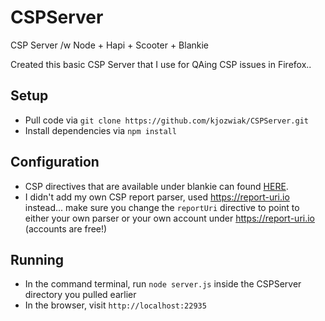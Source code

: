 # CSPServer
CSP Server /w Node + Hapi + Scooter + Blankie

Created this basic CSP Server that I use for QAing CSP issues in Firefox..

## Setup

- Pull code via `git clone https://github.com/kjozwiak/CSPServer.git`
- Install dependencies via `npm install`

## Configuration

- CSP directives that are available under blankie can found [HERE](https://github.com/nlf/blankie#options).
- I didn't add my own CSP report parser, used https://report-uri.io instead... make sure you change the `reportUri` directive to point to either your own parser or your own account under https://report-uri.io (accounts are free!)

## Running

- In the command terminal, run `node server.js` inside the CSPServer directory you pulled earlier
- In the browser, visit `http://localhost:22935`
